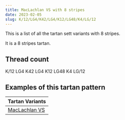 ```yaml
---
title: MacLachlan VS with 8 stripes
date: 2023-02-05
slug: K/12/LG4/K42/LG4/K12/LG48/K4/LG/12
---
```

This is a list of all the tartan sett variants with 8 stripes.

It is a 8 stripes tartan.


## Thread count
K/12 LG4 K42 LG4 K12 LG48 K4 LG/12

## Examples of this tartan pattern

| Tartan Variants |
|---------------|
| [MacLachlan VS](/variants/k/12/lg4/k42/lg4/k12/lg48/k4/lg/12-k000000-lgaaaa00)||
